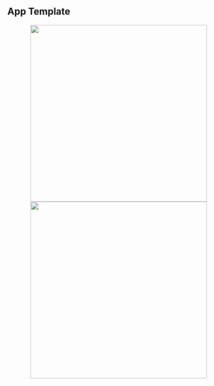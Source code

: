 ## App Template

<p align="center">
    <img src="https://user-images.githubusercontent.com/24190530/37023417-25da33fa-2126-11e8-952b-abba25fa9882.JPG" height="400">
    <img src="https://user-images.githubusercontent.com/24190530/37023418-25f3c5f4-2126-11e8-9b22-b93f8b67f1ef.JPG" height="400">
</p>